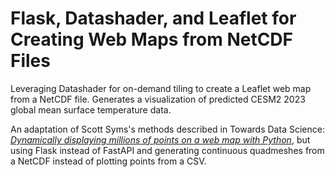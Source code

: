 # Flask, Datashader, and Leaflet for Creating Web Maps from NetCDF Files

Leveraging Datashader for on-demand tiling to create a Leaflet web map from a NetCDF file. Generates a visualization of predicted CESM2 2023 global mean surface temperature data. 

An adaptation of Scott Syms's methods described in Towards Data Science: _[Dynamically displaying millions of points on a web map with Python](https://towardsdatascience.com/dynamically-displaying-millions-of-points-on-a-web-map-with-python-ae2b39b2ebf)_, but using Flask instead of FastAPI and generating continuous quadmeshes from a NetCDF instead of plotting points from a CSV.
